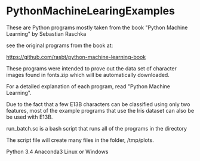 # PythonMachineLearingExamples

These are Python programs mostly taken from the book "Python Machine Learning"
by Sebastian Raschka

see the original programs from the book at:

https://github.com/rasbt/python-machine-learning-book

These programs were intended to prove out the data set of character images found in
fonts.zip which will be automatically downloaded.

For a detailed explanation of each program, read "Python Machine Learning".

Due to the fact that a few E13B characters can be classified using only
two features, most of the example programs that use the Iris dataset can also be 
be used with E13B.

run_batch.sc is a bash script that runs all of the programs in the directory

The script file will create many files in the folder, /tmp/plots.


Python 3.4
Anaconda3
Linux or Windows
